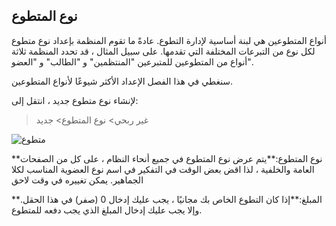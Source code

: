 ## نوع المتطوع

أنواع المتطوعين هي لبنة أساسية لإدارة التطوع. عادةً ما تقوم المنظمة بإعداد نوع متطوع لكل نوع من التبرعات المختلفة التي تقدمها. على سبيل المثال ، قد تحدد المنظمة ثلاثة أنواع من المتطوعين للمتبرعين "المنتظمين" و "الطالب" و "العضو".

سنغطي في هذا الفصل الإعداد الأكثر شيوعًا لأنواع المتطوعين.

لإنشاء نوع متطوع جديد ، انتقل إلى:

> غير ربحي> نوع المتطوع> جديد

![متطوع](https://docs.erpnext.com/files/volunteer_type.png)

**نوع المتطوع:**يتم عرض نوع المتطوع في جميع أنحاء النظام ، على كل من الصفحات العامة والخلفية ، لذا اقض بعض الوقت في التفكير في اسم نوع العضوية المناسب لكلا الجماهير. يمكن تغييره في وقت لاحق

**المبلغ:**إذا كان التطوع الخاص بك مجانيًا ، يجب عليك إدخال 0 (صفر) في هذا الحقل. وإلا يجب عليك إدخال المبلغ الذي يجب دفعه للمتطوع.